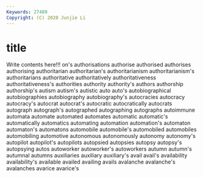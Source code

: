 ```yaml
---
Keywords: 27489
Copyright: (C) 2020 Junjie Li
---
```


# title

Write contents here!!!
on's 
authorisations
authorise 
authorised 
authorises 
authorising 
authoritarian 
authoritarian's 
authoritarianism 
authoritarianism's 
authoritarians 
authoritative
authoritatively 
authoritativeness 
authoritativeness's 
authorities 
authority 
authority's 
authors 
authorship 
authorship's 
autism
autism's 
autistic 
auto 
auto's 
autobiographical 
autobiographies 
autobiography 
autobiography's 
autocracies 
autocracy
autocracy's 
autocrat 
autocrat's 
autocratic 
autocratically 
autocrats 
autograph 
autograph's 
autographed 
autographing
autographs 
autoimmune 
automata 
automate 
automated 
automates 
automatic 
automatic's 
automatically 
automatics
automating 
automation 
automation's 
automaton 
automaton's 
automatons 
automobile 
automobile's 
automobiled 
automobiles
automobiling 
automotive 
autonomous 
autonomously 
autonomy 
autonomy's 
autopilot 
autopilot's 
autopilots 
autopsied
autopsies 
autopsy 
autopsy's 
autopsying 
autos 
autoworker 
autoworker's 
autoworkers 
autumn 
autumn's
autumnal 
autumns 
auxiliaries 
auxiliary 
auxiliary's 
avail 
avail's 
availability 
availability's 
available
availed 
availing 
avails 
avalanche 
avalanche's 
avalanches 
avarice 
avarice's 
